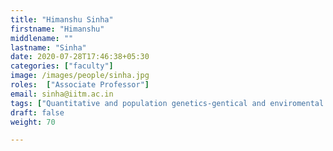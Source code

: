 ```yaml
---
title: "Himanshu Sinha"
firstname: "Himanshu"
middlename: ""
lastname: "Sinha"
date: 2020-07-28T17:46:38+05:30
categories: ["faculty"]
image: /images/people/sinha.jpg
roles:  ["Associate Professor"]
email: sinha@iitm.ac.in
tags: ["Quantitative and population genetics-gentical and enviromental variation", "Genetic and regulator network in yeast", "system biology", "Large Scale human transcriptome and variation data analysis"]
draft: false
weight: 70

---
```

